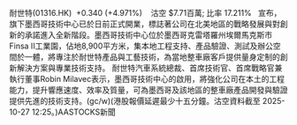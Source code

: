 耐世特(01316.HK)  +0.340 (+4.971%)    沽空 $7.71百萬; 比率 17.211%   宣布，旗下墨西哥技術中心已於日前正式開業，標誌著公司在北美地區的戰略發展與對創新的承諾進入全新階段。墨西哥技術中心位於墨西哥克雷塔羅州埃爾馬克斯市Finsa II工業園，佔地8,900平方米，集本地工程支持、產品驗證、測試及辦公空間於一體，將專注於耐世特產品與工藝技術，為當地整車廠客戶提供量身定制的創新解決方案與專業技術支持。 耐世特汽車系統總裁、首席技術官、首席戰略官兼執行董事Robin Milavec表示，墨西哥技術中心的啟用，將強化公司在本土的工程能力，提升響應速度、效率及質量，可為墨西哥及該地區的整車廠產品開發與驗證提供先進的技術支持。(gc/w)(港股報價延遲最少十五分鐘。沽空資料截至 2025-10-27 12:25。)AASTOCKS新聞